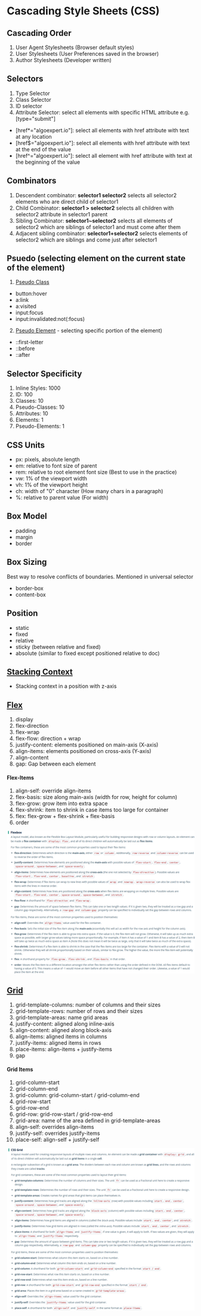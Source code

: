 # Cascading Style Sheets (CSS)

## Cascading Order
1. User Agent Stylesheets (Browser default styles)
2. User Stylesheets (User Preferences saved in the browser)
3. Author Stylesheets (Developer written)

## Selectors
1. Type Selector
2. Class Selector
3. ID selector
4. Attribute Selector: select all elements with specific HTML attribute e.g. [type="submit"]
- [href*="algoexpert.io"]: select all elements with href attribute with text at any location
- [href$="algoexpert.io"]: select all elements with href attribute with text at the end of the value
- [href^="algoexpert.io"]: select all element with href attribute with text at the beginning of the value

## Combinators
1. Descendent combinator: **selector1 selector2**  selects all selector2 elements who are direct child of selector1
2. Child Combinator: **selector1 > selector2** selects all children with selector2 attribute in selector1 parent
3. Sibling Combinator: **selector1~selector2** selects all elements of selector2 which are siblings of selector1 and must come after them
4. Adjacent sibling combinator: **selector1+selector2** selects elements of selector2 which are siblings and come just after selector1

## Psuedo (selecting element on the current state of the element)
1. [Pseudo Class](https://developer.mozilla.org/en-US/docs/Web/CSS/Pseudo-classes) 
  - button:hover
  - a:link
  - a:visited
  - input:focus
  - input:invalidated:not(:focus) 
2. [Pseudo Element](https://developer.mozilla.org/en-US/docs/Web/CSS/Pseudo-elements) - selecting specific portion of the element)
  - ::first-letter
  - ::before
  - ::after

## Selector Specificity
1. Inline Styles: 1000
2. ID: 100
3. Classes: 10
4. Pseudo-Classes: 10
5. Attributes: 10
6. Elements: 1
7. Pseudo-Elements: 1

## CSS Units
  - px: pixels, absolute length
  - em: relative to font size of parent
  - rem: relative to root element font size (Best to use in the practice)
  - vw: 1% of the viewport width
  - vh: 1% of the viewport height
  - ch: width of "0" character (How many chars in a paragraph)
  - %: relative to parent value (For width)

## Box Model
  - padding
  - margin
  - border

## Box Sizing
Best way to resolve conflicts of boundaries. Mentioned in universal selector
  - border-box
  - content-box 

## Position
   - static
   - fixed
   - relative
   - sticky (between relative and fixed)
   - absolute (similar to fixed except positioned relative to doc)

## [Stacking Context](https://developer.mozilla.org/en-US/docs/Web/CSS/CSS_Positioning/Understanding_z_index/The_stacking_context)
  - Stacking context in a position with z-axis  

## [Flex](https://developer.mozilla.org/en-US/docs/Web/CSS/CSS_Flexible_Box_Layout)
1. display
2. flex-direction
3. flex-wrap
4. flex-flow: direction + wrap
5. justify-content: elements positioned on main-axis (X-axis)
6. align-items: elements positioned on cross-axis (Y-axis)
7. align-content
8. gap: Gap between each element

#### Flex-Items
1. align-self: override align-items
2. flex-basis: size along main-axis (width for row, height for column)
3. flex-grow: grow item into extra space
4. flex-shrink: item to shrink in case items too large for container
5. flex: flex-grow + flex-shrink + flex-basis
6. order

![](../../images/flex.png)

## [Grid](https://developer.mozilla.org/en-US/docs/Web/CSS/CSS_Grid_Layout)
1. grid-template-columns: number of columns and their sizes
2. grid-template-rows: number of rows and their sizes
3. grid-template-areas: name grid areas
4. justify-content: aligned along inline-axis
5. align-content: aligned along block-axis
6. align-items: aligned items in columns
7. justify-items: aligned items in rows
8. place-items: align-items + justify-items
9. gap

#### Grid Items
1. grid-column-start
2. grid-column-end
3. grid-column: grid-column-start / grid-column-end
4. grid-row-start
5. grid-row-end
6. grid-row: grid-row-start / grid-row-end
7. grid-area: name of the area defined in grid-template-areas
8. align-self: overrides align-items
9. justify-self: overrides justify-items
10. place-self: align-self + justify-self

![](../../images/grid.png)

